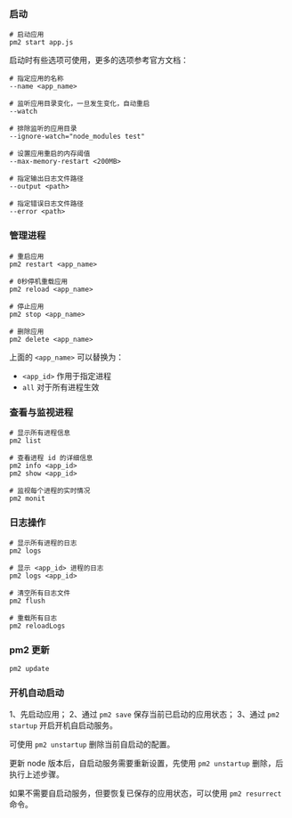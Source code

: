### 启动

```shell
# 启动应用
pm2 start app.js
```

启动时有些选项可使用，更多的选项参考官方文档：

```shell
# 指定应用的名称
--name <app_name>

# 监听应用目录变化，一旦发生变化，自动重启
--watch

# 排除监听的应用目录
--ignore-watch="node_modules test"

# 设置应用重启的内存阈值
--max-memory-restart <200MB>

# 指定输出日志文件路径
--output <path>

# 指定错误日志文件路径
--error <path>
```


### 管理进程

```shell
# 重启应用
pm2 restart <app_name>

# 0秒停机重载应用
pm2 reload <app_name>

# 停止应用
pm2 stop <app_name>

# 删除应用
pm2 delete <app_name>
```

上面的 `<app_name>` 可以替换为：

- `<app_id>` 作用于指定进程
- `all` 对于所有进程生效


### 查看与监视进程

```shell
# 显示所有进程信息
pm2 list

# 查看进程 id 的详细信息
pm2 info <app_id>
pm2 show <app_id>

# 监视每个进程的实时情况
pm2 monit
```


### 日志操作

```shell
# 显示所有进程的日志
pm2 logs

# 显示 <app_id> 进程的日志
pm2 logs <app_id>

# 清空所有日志文件
pm2 flush

# 重载所有日志
pm2 reloadLogs
```


### pm2 更新

```shell
pm2 update
```


### 开机自动启动

1、先启动应用；
2、通过 `pm2 save` 保存当前已启动的应用状态；
3、通过 `pm2 startup` 开启开机自启动服务。

可使用 `pm2 unstartup` 删除当前自启动的配置。

更新 node 版本后，自启动服务需要重新设置，先使用 `pm2 unstartup` 删除，后执行上述步骤。

如果不需要自启动服务，但要恢复已保存的应用状态，可以使用 `pm2 resurrect` 命令。